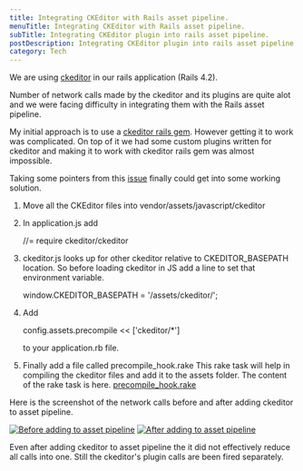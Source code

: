 ```yaml
---
title: Integrating CKEditor with Rails asset pipeline.
menuTitle: Integrating CKEditor with Rails asset pipeline.
subTitle: Integrating CKEditor plugin into rails asset pipeline.
postDescription: Integrating CKEditor plugin into rails asset pipeline.
category: Tech
---
```

We are using [ckeditor](http://ckeditor.com/) in our rails application (Rails 4.2).

Number of network calls made by the ckeditor and its plugins are quite alot and we were facing difficulty in integrating them with the Rails asset pipeline.

My initial approach is to use a [ckeditor rails gem](https://github.com/tsechingho/ckeditor-rails). However getting it to work was complicated. On top of it we had some custom plugins written for ckeditor and making it to work with ckeditor rails gem was almost impossible.

Taking some pointers from this [issue](https://github.com/galetahub/ckeditor/issues/307) finally could get into some working solution.

1.  Move all the CKEditor files into vendor/assets/javascript/ckeditor
2.  In application.js add
    
    //= require ckeditor/ckeditor
    
3.  ckeditor.js looks up for other ckeditor relative to CKEDITOR\_BASEPATH location. So before loading ckeditor in JS add a line to set that environment variable.
    
    window.CKEDITOR\_BASEPATH = '/assets/ckeditor/';
    
4.  Add
    
    config.assets.precompile << \['ckeditor/\*'\]
    
    to your application.rb file.
5.  Finally add a file called precompile\_hook.rake This rake task will help in compiling the ckeditor files and add it to the assets folder. The content of the rake task is here. [precompile\_hook.rake](https://gist.github.com/prasann/c8978041777cb443fb77)

  

Here is the screenshot of the network calls before and after adding ckeditor to asset pipeline.

  

 [![Before adding to asset pipeline](/assets/images/posts/add_ckeditor_to_rails/thumbs/before.png)](/assets/images/posts/add_ckeditor_to_rails/full/before.png "Before adding to asset pipeline") [![After adding to asset pipeline](/assets/images/posts/add_ckeditor_to_rails/thumbs/after.png)](/assets/images/posts/add_ckeditor_to_rails/full/after.png "After adding to asset pipeline") 

Even after adding ckeditor to asset pipeline the it did not effectively reduce all calls into one. Still the ckeditor's plugin calls are been fired separately.